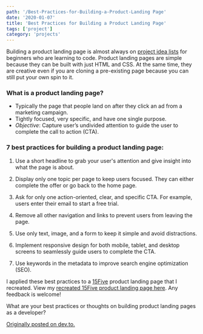 ```yaml
---
path: '/Best-Practices-for-Building-a-Product-Landing Page'
date: '2020-01-07'
title: 'Best Practices for Building a Product Landing Page'
tags: ['project']
category: 'projects'
---
```


Building a product landing page is almost always on [project idea lists](https://www.freecodecamp.org/learn/responsive-web-design/responsive-web-design-projects/) for beginners who are learning to code. Product landing pages are simple because they can be built with just HTML and CSS. At the same time, they are creative even if you are cloning a pre-existing page because you can still put your own spin to it.

### What is a product landing page?

- Typically the page that people land on after they click an ad from a marketing campaign.
- Tightly focused, very specific, and have one single purpose.
- _Objective_: Capture user’s undivided attention to guide the user to complete the call to action (CTA).

### 7 best practices for building a product landing page:

1. Use a short headline to grab your user's attention and give insight into what the page is about.

2. Display only one topic per page to keep users focused. They can either complete the offer or go back to the home page.

3. Ask for only one action-oriented, clear, and specific CTA. For example, users enter their email to start a free trial.

4. Remove all other navigation and links to prevent users from leaving the page.

5. Use only text, image, and a form to keep it simple and avoid distractions.

6. Implement responsive design for both mobile, tablet, and desktop screens to seamlessly guide users to complete the CTA.

7. Use keywords in the metadata to improve search engine optimization (SEO).

I applied these best practices to a [15Five](https://www.15five.com/) product landing page that I recreated. View my [recreated 15Five product landing page here](https://sophi-li.github.io/15five-clone-ish/). Any feedback is welcome!

What are your best practices or thoughts on building product landing pages as a developer?

[Originally posted on dev.to.](https://dev.to/sophia_wyl/best-practices-for-building-a-product-landing-page-491i)

